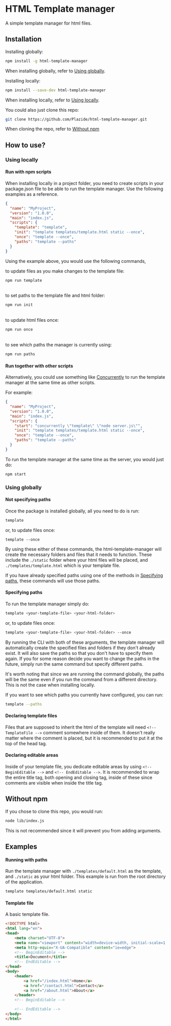 # HTML Template manager

A simple template manager for html files.

## Installation

Installing globally:
```sh
npm install -g html-template-manager
```
When installing globally, refer to [Using globally](#using-globally).

Installing locally:
```sh
npm install --save-dev html-template-manager
```
When installing locally, refer to [Using locally](#using-locally).

You could also just clone this repo:
```sh
git clone https://github.com/Plazide/html-template-manager.git
```
When cloning the repo, refer to [Without npm](#without-npm)

## How to use?

### Using locally

#### Run with npm scripts
When installing locally in a project folder, you need to create scripts in your package.json file to be able to run the template manager. Use the following examples as a reference.

```json
{
  "name": "MyProject",
  "version": "1.0.0",
  "main": "index.js",
  "scripts": {
	"template": "template",
	"init": "template templates/template.html static --once",
	"once": "template --once",
	"paths": "template --paths"
  }
}

```

Using the example above, you would use the following commands,  


to update files as you make changes to the template file:
```sh
npm run template
```  
\
to set paths to the template file and html folder:
```sh
npm run init
```  
\
to update html files once:
```sh
npm run once
```   
\
to see which paths the manager is currently using:
```sh
npm run paths
```  

#### Run together with other scripts
Alternatively, you could use something like [Concurrently](https://www.npmjs.com/package/concurrently) to run the template manager at the same time as other scripts.

For example:
```json
{
  "name": "MyProject",
  "version": "1.0.0",
  "main": "index.js",
  "scripts": {
	"start": "concurrently \"template\" \"node server.js\"",
	"init": "template templates/template.html static --once",
	"once": "template --once",
	"paths": "template --paths"
  }
}
```

To run the template manager at the same time as the server, you would just do:
```sh
npm start
```

### Using globally

#### Not specifying paths
Once the package is installed globally, all you need to do is run:
```sh
template
```
or, to update files once:
```
template --once
```

By using these either of these commands, the html-template-manager will create the necessary folders and files that it needs to function. These include the `./static` folder where your html files will be placed, and `./templates/template.html` which is your template file.

If you have already specified paths using one of the methods in [Specifying paths](#specifying-paths), these commands will use those paths.

#### Specifying paths
To run the template manager simply do:
```sh
template <your-template-file> <your-html-folder>
```
or, to update files once:
```sh
template <your-template-file> <your-html-folder> --once
```

By running the CLI with both of these arguments, the template manager will automatically create the specified files and folders if they don't already exist. It will also save the paths so that you don't have to specify them again. If you for some reason decide you want to change the paths in the future, simply run the same command but specify different paths.

It's worth noting that since we are running the command globally, the paths will be the same even if you run the command from a different directory. This is not the case when installing locally.

If you want to see which paths you currently have configured, you can run:
```sh
template --paths
```

#### Declaring template files
Files that are supposed to inherit the html of the template will need `<!-- TemplateFile -->` comment somewhere inside of them. It doesn't really matter where the comment is placed, but it is recommended to put it at the top of the head tag.

#### Declaring editable areas
Inside of your template file, you dedicate editable areas by using `<!-- BeginEditable -->` and `<!-- EndEditable -->`. It is recommended to wrap the entire title tag, both opening and closing tag, inside of these since comments are visible when inside the title tag.

## Without npm
If you chose to clone this repo, you would run:
```sh
node lib/index.js
```
This is not recommended since it will prevent you from adding arguments.

## Examples

#### Running with paths
Run the template manager with `./templates/default.html` as the template, and `./static` as your html folder. This example is run from the root directory of the application.
```sh
template templates/default.html static
```

#### Template file
A basic template file.
```html
<!DOCTYPE html>
<html lang="en">
<head>
	<meta charset="UTF-8">
	<meta name="viewport" content="width=device-width, initial-scale=1.0">
	<meta http-equiv="X-UA-Compatible" content="ie=edge">
	<!-- BeginEditable -->
	<title>Document</title>
	<!-- EndEditable -->
</head>
<body>
	<header>
		<a href="/index.html">Home</a>
		<a href="/contact.html">Contact</a>
		<a href="/about.html">About</a>
	</header>
	<!-- BeginEditable -->

	<!-- EndEditable -->
</body>
</html>
```